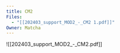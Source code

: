 ```yaml
---
title: CM2
Files:
  - "[[202403_support_MOD2_-_CM2 1.pdf]]"
Owner: Matcha
---
```

![[202403_support_MOD2_-_CM2.pdf]]

